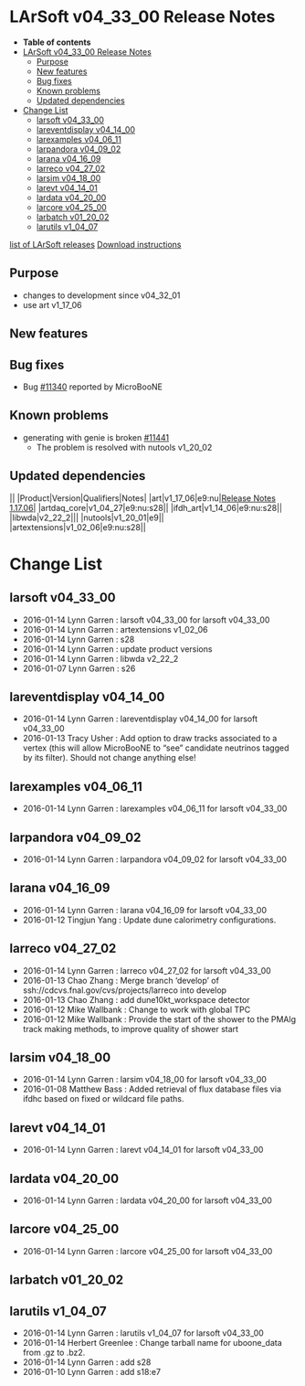 LArSoft v04\_33\_00 Release Notes
======================================================================

-   **Table of contents**
-   [LArSoft v04\_33\_00 Release Notes](#LArSoft-v04_33_00-Release-Notes)
    -   [Purpose](#Purpose)
    -   [New features](#New-features)
    -   [Bug fixes](#Bug-fixes)
    -   [Known problems](#Known-problems)
    -   [Updated dependencies](#Updated-dependencies)
-   [Change List](#Change-List)
    -   [larsoft v04\_33\_00](#larsoft-v04_33_00)
    -   [lareventdisplay v04\_14\_00](#lareventdisplay-v04_14_00)
    -   [larexamples v04\_06\_11](#larexamples-v04_06_11)
    -   [larpandora v04\_09\_02](#larpandora-v04_09_02)
    -   [larana v04\_16\_09](#larana-v04_16_09)
    -   [larreco v04\_27\_02](#larreco-v04_27_02)
    -   [larsim v04\_18\_00](#larsim-v04_18_00)
    -   [larevt v04\_14\_01](#larevt-v04_14_01)
    -   [lardata v04\_20\_00](#lardata-v04_20_00)
    -   [larcore v04\_25\_00](#larcore-v04_25_00)
    -   [larbatch v01\_20\_02](#larbatch-v01_20_02)
    -   [larutils v1\_04\_07](#larutils-v1_04_07)

[list of LArSoft releases](LArSoft_release_list)
[Download instructions](http://scisoft.fnal.gov/scisoft/bundles/larsoft/v04_33_00/larsoft-v04_33_00.html)

Purpose
--------------------

-   changes to development since v04\_32\_01
-   use art v1\_17\_06

New features
------------------------------

Bug fixes
------------------------

-   Bug [\#11340](/redmine/issues/11340 "Bug: MemoryTracker and TimeTracker file sqlite db crash (Closed)") reported by MicroBooNE

Known problems
----------------------------------

-   generating with genie is broken [\#11441](/redmine/issues/11441 "Bug: misnamed library (Closed)")
    -   The problem is resolved with nutools v1\_20\_02

Updated dependencies
----------------------------------------------

||
|Product|Version|Qualifiers|Notes|
|art|v1\_17\_06|e9:nu|[Release Notes 1.17.06](/redmine/projects/art/wiki/Release_Notes_11706)|
|artdaq\_core|v1\_04\_27|e9:nu:s28||
|ifdh\_art|v1\_14\_06|e9:nu:s28||
|libwda|v2\_22\_2|||
|nutools|v1\_20\_01|e9||
|artextensions|v1\_02\_06|e9:nu:s28||

Change List
============================

larsoft v04\_33\_00
------------------------------------------

-   2016-01-14 Lynn Garren : larsoft v04\_33\_00 for larsoft v04\_33\_00
-   2016-01-14 Lynn Garren : artextensions v1\_02\_06
-   2016-01-14 Lynn Garren : s28
-   2016-01-14 Lynn Garren : update product versions
-   2016-01-14 Lynn Garren : libwda v2\_22\_2
-   2016-01-07 Lynn Garren : s26

lareventdisplay v04\_14\_00
----------------------------------------------------------

-   2016-01-14 Lynn Garren : lareventdisplay v04\_14\_00 for larsoft v04\_33\_00
-   2016-01-13 Tracy Usher : Add option to draw tracks associated to a vertex (this will allow MicroBooNE to “see” candidate neutrinos tagged by its filter). Should not change anything else!

larexamples v04\_06\_11
--------------------------------------------------

-   2016-01-14 Lynn Garren : larexamples v04\_06\_11 for larsoft v04\_33\_00

larpandora v04\_09\_02
------------------------------------------------

-   2016-01-14 Lynn Garren : larpandora v04\_09\_02 for larsoft v04\_33\_00

larana v04\_16\_09
----------------------------------------

-   2016-01-14 Lynn Garren : larana v04\_16\_09 for larsoft v04\_33\_00
-   2016-01-12 Tingjun Yang : Update dune calorimetry configurations.

larreco v04\_27\_02
------------------------------------------

-   2016-01-14 Lynn Garren : larreco v04\_27\_02 for larsoft v04\_33\_00
-   2016-01-13 Chao Zhang : Merge branch ‘develop’ of ssh://cdcvs.fnal.gov/cvs/projects/larreco into develop
-   2016-01-13 Chao Zhang : add dune10kt\_workspace detector
-   2016-01-12 Mike Wallbank : Change to work with global TPC
-   2016-01-12 Mike Wallbank : Provide the start of the shower to the PMAlg track making methods, to improve quality of shower start

larsim v04\_18\_00
----------------------------------------

-   2016-01-14 Lynn Garren : larsim v04\_18\_00 for larsoft v04\_33\_00
-   2016-01-08 Matthew Bass : Added retrieval of flux database files via ifdhc based on fixed or wildcard file paths.

larevt v04\_14\_01
----------------------------------------

-   2016-01-14 Lynn Garren : larevt v04\_14\_01 for larsoft v04\_33\_00

lardata v04\_20\_00
------------------------------------------

-   2016-01-14 Lynn Garren : lardata v04\_20\_00 for larsoft v04\_33\_00

larcore v04\_25\_00
------------------------------------------

-   2016-01-14 Lynn Garren : larcore v04\_25\_00 for larsoft v04\_33\_00

larbatch v01\_20\_02
--------------------------------------------

larutils v1\_04\_07
------------------------------------------

-   2016-01-14 Lynn Garren : larutils v1\_04\_07 for larsoft v04\_33\_00
-   2016-01-14 Herbert Greenlee : Change tarball name for uboone\_data from .gz to .bz2.
-   2016-01-14 Lynn Garren : add s28
-   2016-01-10 Lynn Garren : add s18:e7
